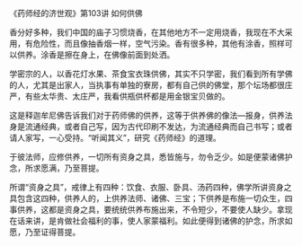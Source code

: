 《药师经的济世观》第103讲 如何供佛

香分好多种，我们中国的庙子习惯烧香，在其他地方不一定用烧香，我现在不大采用，有危险性，而且像抽香烟一样，空气污染。香有很多种，其他有涂香，照样可以供养。涂香是擦在身上，在佛像前面到处洒。

学密宗的人，以香花灯水果、茶食宝衣珠供佛，其实不只学密，我们看到所有学佛的人，尤其是出家人，当执事有单独的寮房，都有自己供的佛堂，那个坛场都很庄严，有些太华贵、太庄严，我看供瓶供杯都是用金银宝贝做的。

这是释迦牟尼佛告诉我们对于药师佛的供养，这等于供养佛的像法—报身，供养法身是流通经典，或者自己写，因为古代印刷不发达，为流通经典而自己书写；或者请人家写，一心受持。“听闻其义”，研究《药师经》的道理。

于彼法师，应修供养，一切所有资身之具，悉皆施与，勿令乏少。如是便蒙诸佛护念，所求愿满，乃至菩提。

所谓“资身之具”，戒律上有四种：饮食、衣服、卧具、汤药四种，佛学所讲资身之具包含这四种，供养人的，上供养法师、诸佛、三宝；下供养是布施一切众生，四事供养，这都是资身之具，要统统供养布施出来，不令短少，不要使人缺少。拿现在话来讲，是肯做社会福利的事，使人家蒙福利。如此便得到诸佛的护念，所求如愿，乃至证得菩提。